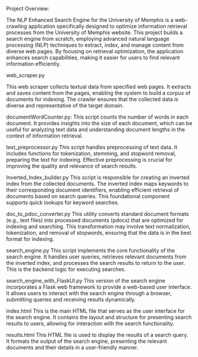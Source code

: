 Project Overview:

The NLP Enhanced Search Engine for the University of Memphis is a web-crawling application specifically designed to optimize information retrieval processes from the University of Memphis website. This project builds a search engine from scratch, employing advanced natural language processing (NLP) techniques to extract, index, and manage content from diverse web pages. By focusing on retrieval optimization, the application enhances search capabilities, making it easier for users to find relevant information efficiently.

web_scraper.py

This web scraper collects textual data from specified web pages. It extracts and saves content from the pages, enabling the system to build a corpus of documents for indexing. The crawler ensures that the collected data is diverse and representative of the target domain.

documentWordCounter.py:
This script counts the number of words in each document. It provides insights into the size of each document, which can be useful for analyzing text data and understanding document lengths in the context of information retrieval.

text_preprocessor.py
This script handles preprocessing of text data. It includes functions for tokenization, stemming, and stopword removal, preparing the text for indexing. Effective preprocessing is crucial for improving the quality and relevance of search results.

Inverted_Index_builder.py
This script is responsible for creating an inverted index from the collected documents. The inverted index maps keywords to their corresponding document identifiers, enabling efficient retrieval of documents based on search queries. This foundational component supports quick lookups for keyword searches.

doc_to_pdoc_converter.py
This utility converts standard document formats (e.g., text files) into processed documents (pdocs) that are optimized for indexing and searching. This transformation may involve text normalization, tokenization, and removal of stopwords, ensuring that the data is in the best format for indexing.

search_engine.py
This script implements the core functionality of the search engine. It handles user queries, retrieves relevant documents from the inverted index, and processes the search results to return to the user. This is the backend logic for executing searches.

search_engine_with_FlaskUI.py
This version of the search engine incorporates a Flask web framework to provide a web-based user interface. It allows users to interact with the search engine through a browser, submitting queries and receiving results dynamically.

index.html
This is the main HTML file that serves as the user interface for the search engine. It contains the layout and structure for presenting search results to users, allowing for interaction with the search functionality.

results.html
This HTML file is used to display the results of a search query. It formats the output of the search engine, presenting the relevant documents and their details in a user-friendly manner.
